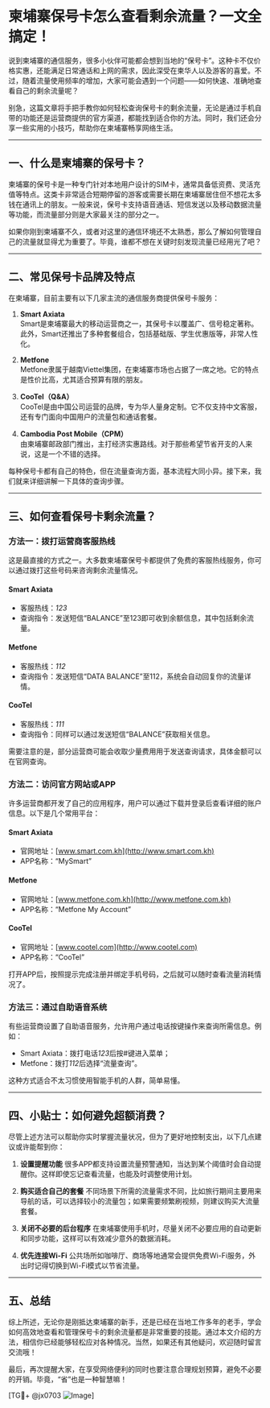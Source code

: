 # 柬埔寨保号卡怎么查看剩余流量？一文全搞定！

说到柬埔寨的通信服务，很多小伙伴可能都会想到当地的“保号卡”。这种卡不仅价格实惠，还能满足日常通话和上网的需求，因此深受在柬华人以及游客的喜爱。不过，随着流量使用频率的增加，大家可能会遇到一个问题——如何快速、准确地查看自己的剩余流量呢？

别急，这篇文章将手把手教你如何轻松查询保号卡的剩余流量，无论是通过手机自带的功能还是运营商提供的官方渠道，都能找到适合你的方法。同时，我们还会分享一些实用的小技巧，帮助你在柬埔寨畅享网络生活。

---

## 一、什么是柬埔寨的保号卡？

柬埔寨的保号卡是一种专门针对本地用户设计的SIM卡，通常具备低资费、灵活充值等特点。这类卡非常适合短期停留的游客或需要长期在柬埔寨居住但不想花太多钱在通讯上的朋友。一般来说，保号卡支持语音通话、短信发送以及移动数据流量等功能，而流量部分则是大家最关注的部分之一。

如果你刚到柬埔寨不久，或者对这里的通信环境还不太熟悉，那么了解如何管理自己的流量就显得尤为重要了。毕竟，谁都不想在关键时刻发现流量已经用光了吧？

---

## 二、常见保号卡品牌及特点

在柬埔寨，目前主要有以下几家主流的通信服务商提供保号卡服务：

1. **Smart Axiata**  
   Smart是柬埔寨最大的移动运营商之一，其保号卡以覆盖广、信号稳定著称。此外，Smart还推出了多种套餐组合，包括基础版、学生优惠版等，非常人性化。

2. **Metfone**  
   Metfone隶属于越南Viettel集团，在柬埔寨市场也占据了一席之地。它的特点是性价比高，尤其适合预算有限的朋友。

3. **CooTel（Q&A）**  
   CooTel是由中国公司运营的品牌，专为华人量身定制。它不仅支持中文客服，还有专门面向中国用户的流量包和通话套餐。

4. **Cambodia Post Mobile（CPM）**  
   由柬埔寨邮政部门推出，主打经济实惠路线。对于那些希望节省开支的人来说，这是一个不错的选择。

每种保号卡都有自己的特色，但在流量查询方面，基本流程大同小异。接下来，我们就来详细讲解一下具体的查询步骤。

---

## 三、如何查看保号卡剩余流量？

### 方法一：拨打运营商客服热线
这是最直接的方式之一。大多数柬埔寨保号卡都提供了免费的客服热线服务，你可以通过拨打这些号码来咨询剩余流量情况。

#### Smart Axiata
- 客服热线：*123*
- 查询指令：发送短信“BALANCE”至123即可收到余额信息，其中包括剩余流量。

#### Metfone
- 客服热线：*112*
- 查询指令：发送短信“DATA BALANCE”至112，系统会自动回复你的流量详情。

#### CooTel
- 客服热线：*111*
- 查询指令：同样可以通过发送短信“BALANCE”获取相关信息。

需要注意的是，部分运营商可能会收取少量费用用于发送查询请求，具体金额可以在官网查询。

### 方法二：访问官方网站或APP
许多运营商都开发了自己的应用程序，用户可以通过下载并登录后查看详细的账户信息。以下是几个常用平台：

#### Smart Axiata
- 官网地址：[www.smart.com.kh](http://www.smart.com.kh)
- APP名称：“MySmart”

#### Metfone
- 官网地址：[www.metfone.com.kh](http://www.metfone.com.kh)
- APP名称：“Metfone My Account”

#### CooTel
- 官网地址：[www.cootel.com](http://www.cootel.com)
- APP名称：“CooTel”

打开APP后，按照提示完成注册并绑定手机号码，之后就可以随时查看流量消耗情况了。

### 方法三：通过自助语音系统
有些运营商设置了自助语音服务，允许用户通过电话按键操作来查询所需信息。例如：

- Smart Axiata：拨打电话*123*后按#键进入菜单；
- Metfone：拨打*112*后选择“流量查询”。

这种方式适合不太习惯使用智能手机的人群，简单易懂。

---

## 四、小贴士：如何避免超额消费？

尽管上述方法可以帮助你实时掌握流量状况，但为了更好地控制支出，以下几点建议或许能帮到你：

1. **设置提醒功能**
   很多APP都支持设置流量预警通知，当达到某个阈值时会自动提醒你。这样即使忘记查看流量，也能及时调整使用计划。

2. **购买适合自己的套餐**
   不同场景下所需的流量需求不同，比如旅行期间主要用来导航的话，可以选择较小的流量包；如果需要频繁刷视频，则建议购买大流量套餐。

3. **关闭不必要的后台程序**
   在柬埔寨使用手机时，尽量关闭不必要应用的自动更新和同步功能，这样可以有效减少意外的数据消耗。

4. **优先连接Wi-Fi**
   公共场所如咖啡厅、商场等地通常会提供免费Wi-Fi服务，外出时记得切换到Wi-Fi模式以节省流量。

---

## 五、总结

综上所述，无论你是刚抵达柬埔寨的新手，还是已经在当地工作多年的老手，学会如何高效地查看和管理保号卡的剩余流量都是非常重要的技能。通过本文介绍的方法，相信你已经能够轻松应对各种情况。当然，如果还有其他疑问，欢迎随时留言交流哦！

最后，再次提醒大家，在享受网络便利的同时也要注意合理规划预算，避免不必要的开销。毕竟，“省”也是一种智慧嘛！

[TG💪+ @jx0703 ![Image](https://github.com/user-attachments/assets/dbca1d08-cadb-493c-b0ec-ad6f7a83f270)]